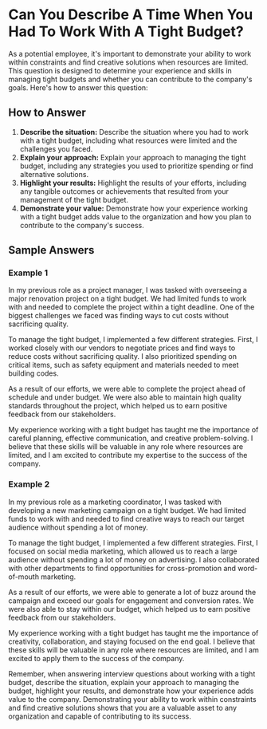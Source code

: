 Can You Describe A Time When You Had To Work With A Tight Budget?
======================================================================================

As a potential employee, it's important to demonstrate your ability to work within constraints and find creative solutions when resources are limited. This question is designed to determine your experience and skills in managing tight budgets and whether you can contribute to the company's goals. Here's how to answer this question:

How to Answer
-------------

1. **Describe the situation:** Describe the situation where you had to work with a tight budget, including what resources were limited and the challenges you faced.
2. **Explain your approach:** Explain your approach to managing the tight budget, including any strategies you used to prioritize spending or find alternative solutions.
3. **Highlight your results:** Highlight the results of your efforts, including any tangible outcomes or achievements that resulted from your management of the tight budget.
4. **Demonstrate your value:** Demonstrate how your experience working with a tight budget adds value to the organization and how you plan to contribute to the company's success.

Sample Answers
--------------

### Example 1

In my previous role as a project manager, I was tasked with overseeing a major renovation project on a tight budget. We had limited funds to work with and needed to complete the project within a tight deadline. One of the biggest challenges we faced was finding ways to cut costs without sacrificing quality.

To manage the tight budget, I implemented a few different strategies. First, I worked closely with our vendors to negotiate prices and find ways to reduce costs without sacrificing quality. I also prioritized spending on critical items, such as safety equipment and materials needed to meet building codes.

As a result of our efforts, we were able to complete the project ahead of schedule and under budget. We were also able to maintain high quality standards throughout the project, which helped us to earn positive feedback from our stakeholders.

My experience working with a tight budget has taught me the importance of careful planning, effective communication, and creative problem-solving. I believe that these skills will be valuable in any role where resources are limited, and I am excited to contribute my expertise to the success of the company.

### Example 2

In my previous role as a marketing coordinator, I was tasked with developing a new marketing campaign on a tight budget. We had limited funds to work with and needed to find creative ways to reach our target audience without spending a lot of money.

To manage the tight budget, I implemented a few different strategies. First, I focused on social media marketing, which allowed us to reach a large audience without spending a lot of money on advertising. I also collaborated with other departments to find opportunities for cross-promotion and word-of-mouth marketing.

As a result of our efforts, we were able to generate a lot of buzz around the campaign and exceed our goals for engagement and conversion rates. We were also able to stay within our budget, which helped us to earn positive feedback from our stakeholders.

My experience working with a tight budget has taught me the importance of creativity, collaboration, and staying focused on the end goal. I believe that these skills will be valuable in any role where resources are limited, and I am excited to apply them to the success of the company.

Remember, when answering interview questions about working with a tight budget, describe the situation, explain your approach to managing the budget, highlight your results, and demonstrate how your experience adds value to the company. Demonstrating your ability to work within constraints and find creative solutions shows that you are a valuable asset to any organization and capable of contributing to its success.

